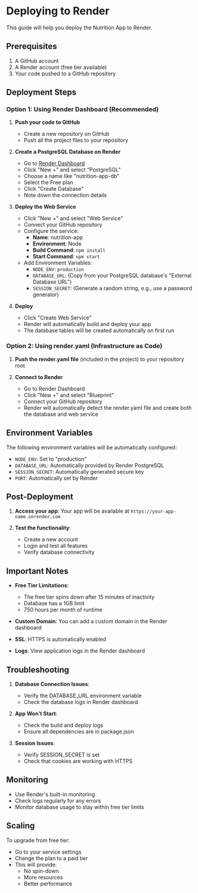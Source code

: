 # Deploying to Render

This guide will help you deploy the Nutrition App to Render.

## Prerequisites

1. A GitHub account
2. A Render account (free tier available)
3. Your code pushed to a GitHub repository

## Deployment Steps

### Option 1: Using Render Dashboard (Recommended)

1. **Push your code to GitHub**
   - Create a new repository on GitHub
   - Push all the project files to your repository

2. **Create a PostgreSQL Database on Render**
   - Go to [Render Dashboard](https://dashboard.render.com)
   - Click "New +" and select "PostgreSQL"
   - Choose a name like "nutrition-app-db"
   - Select the Free plan
   - Click "Create Database"
   - Note down the connection details

3. **Deploy the Web Service**
   - Click "New +" and select "Web Service"
   - Connect your GitHub repository
   - Configure the service:
     - **Name**: nutrition-app
     - **Environment**: Node
     - **Build Command**: `npm install`
     - **Start Command**: `npm start`
   - Add Environment Variables:
     - `NODE_ENV`: `production`
     - `DATABASE_URL`: (Copy from your PostgreSQL database's "External Database URL")
     - `SESSION_SECRET`: (Generate a random string, e.g., use a password generator)

4. **Deploy**
   - Click "Create Web Service"
   - Render will automatically build and deploy your app
   - The database tables will be created automatically on first run

### Option 2: Using render.yaml (Infrastructure as Code)

1. **Push the render.yaml file** (included in the project) to your repository root

2. **Connect to Render**
   - Go to Render Dashboard
   - Click "New +" and select "Blueprint"
   - Connect your GitHub repository
   - Render will automatically detect the render.yaml file and create both the database and web service

## Environment Variables

The following environment variables will be automatically configured:

- `NODE_ENV`: Set to "production"
- `DATABASE_URL`: Automatically provided by Render PostgreSQL
- `SESSION_SECRET`: Automatically generated secure key
- `PORT`: Automatically set by Render

## Post-Deployment

1. **Access your app**: Your app will be available at `https://your-app-name.onrender.com`

2. **Test the functionality**:
   - Create a new account
   - Login and test all features
   - Verify database connectivity

## Important Notes

- **Free Tier Limitations**: 
  - The free tier spins down after 15 minutes of inactivity
  - Database has a 1GB limit
  - 750 hours per month of runtime

- **Custom Domain**: You can add a custom domain in the Render dashboard

- **SSL**: HTTPS is automatically enabled

- **Logs**: View application logs in the Render dashboard

## Troubleshooting

1. **Database Connection Issues**:
   - Verify the DATABASE_URL environment variable
   - Check the database logs in Render dashboard

2. **App Won't Start**:
   - Check the build and deploy logs
   - Ensure all dependencies are in package.json

3. **Session Issues**:
   - Verify SESSION_SECRET is set
   - Check that cookies are working with HTTPS

## Monitoring

- Use Render's built-in monitoring
- Check logs regularly for any errors
- Monitor database usage to stay within free tier limits

## Scaling

To upgrade from free tier:
- Go to your service settings
- Change the plan to a paid tier
- This will provide:
  - No spin-down
  - More resources
  - Better performance
